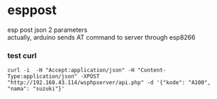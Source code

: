 # esppost
esp post json 2 parameters  
actually, arduino sends AT command to server through esp8266

### test curl
```
curl -i  -H "Accept:application/json" -H "Content-Type:application/json" -XPOST "http://192.168.43.114/wsphpserver/api.php" -d '{"kode": "A100", "nama": "suzuki"}'
```
